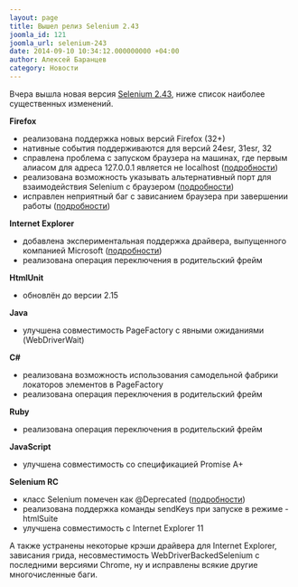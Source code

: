 ```yaml
---
layout: page
title: Вышел релиз Selenium 2.43
joomla_id: 121
joomla_url: selenium-243
date: 2014-09-10 10:34:12.000000000 +04:00
author: Алексей Баранцев
category: Новости
---
```

<p>Вчера вышла новая версия <a href="http://docs.seleniumhq.org/download/">Selenium 2.43</a>, ниже список наиболее существенных изменений.</p>
<p><strong>Firefox</strong></p>
<ul>
<li>реализована поддержка новых версий Firefox (32+)</li>
<li>нативные события поддерживаются для версий 24esr, 31esr, 32</li>
<li>справлена проблема с запуском браузера на машинах, где первым алиасом для адреса 127.0.0.1 является не localhost (<a href="https://code.google.com/p/selenium/issues/detail?id=3280#c20">подробности</a>)</li>
<li>реализована возможность указывать альтернативный порт для взаимодействия Selenium с браузером (<a href="https://code.google.com/p/selenium/issues/detail?id=5172">подробности</a>)</li>
<li>исправлен неприятный баг с зависанием браузера при завершении работы (<a href="https://code.google.com/p/selenium/issues/detail?id=7272">подробности</a>)</li>
</ul>
<p><strong>Internet Explorer</strong></p>
<ul>
<li>добавлена экспериментальная поддержка драйвера, выпущенного компанией Microsoft (<a href="https://github.com/SeleniumHQ/selenium/commit/44379018abc31c7d737c79f4ce1c57bde151fe6c">подробности</a>)</li>
<li>реализована операция переключения в родительский фрейм</li>
</ul>
<p><strong>HtmlUnit</strong></p>
<ul>
<li>обновлён до версии 2.15</li>
</ul>
<p><strong>Java</strong></p>
<ul>
<li>улучшена совместимость PageFactory с явными ожиданиями (WebDriverWait)</li>
</ul>
<p><strong>C#</strong></p>
<ul>
<li>реализована возможность использования самодельной фабрики локаторов элементов в PageFactory</li>
<li>реализована операция переключения в родительский фрейм</li>
</ul>
<p><strong>Ruby</strong></p>
<ul>
<li>реализована операция переключения в родительский фрейм</li>
</ul>
<p><strong>JavaScript</strong></p>
<ul>
<li>улучшена совместимость со спецификацией Promise A+</li>
</ul>
<p><strong>Selenium RC</strong></p>
<ul>
<li>класс Selenium помечен как @Deprecated (<a href="https://github.com/SeleniumHQ/selenium/commit/2a56683d6f4610b405531fdba3605646e49c4713">подробности</a>)</li>
<li>реализована поддержка команды sendKeys при запуске в режиме -htmlSuite</li>
<li>улучшена совместимость с Internet Explorer 11</li>
</ul>
<p>А также устранены некоторые крэши драйвера для Internet Explorer, зависания грида, несовместимость WebDriverBackedSelenium с последними версиями Chrome, ну и исправлены всякие другие многочисленные баги.</p>
